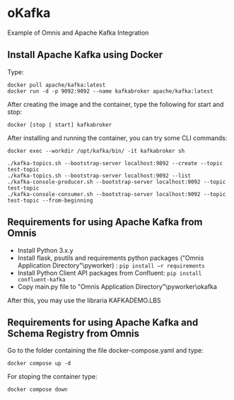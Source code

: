 # oKafka
Example of Omnis and Apache Kafka Integration

## Install Apache Kafka using Docker
Type:

    docker pull apache/kafka:latest
    docker run -d -p 9092:9092 --name kafkabroker apache/kafka:latest

After creating the image and the container, type the following for start and stop:

    docker [stop | start] kafkabroker

After installing and running the container, you can try some CLI commands:

    docker exec --workdir /opt/kafka/bin/ -it kafkabroker sh

    ./kafka-topics.sh --bootstrap-server localhost:9092 --create --topic test-topic
    ./kafka-topics.sh --bootstrap-server localhost:9092 --list
    ./kafka-console-producer.sh --bootstrap-server localhost:9092 --topic test-topic
    ./kafka-console-consumer.sh --bootstrap-server localhost:9092 --topic test-topic --from-beginning

## Requirements for using Apache Kafka from Omnis
- Install Python 3.x.y
- Install flask, psutils and requirements python packages ("Omnis Application Directory"\pyworker) : `pip install –r requirements`
- Install Python Client API packages from Confluent: `pip install confluent-kafka`
- Copy main.py file to "Omnis Application Directory"\pyworker\okafka

After this, you may use the libraria KAFKADEMO.LBS

## Requirements for using Apache Kafka and Schema Registry from Omnis

Go to the folder containing the file docker-compose.yaml and type:

    docker compose up -d

For stoping the container type:

    docker compose down
